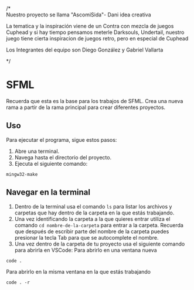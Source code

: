 /*  
Nuestro proyecto se llama "AscomiSida"- Dani idea creativa

La tematica y la inspiración viene de un Contra con mezcla de juegos Cuphead y si hay tiempo pensamos meterle Darksouls, Undertail, nuestro juego tiene cierta inspiracion de juegos retro, pero en especial de Cuphead

Los Integrantes del equipo son Diego González y Gabriel Vallarta

*/








# SFML

Recuerda que esta es la base para los trabajos de SFML.
Crea una nueva rama a partir de la rama principal para crear diferentes proyectos.

## Uso

Para ejecutar el programa, sigue estos pasos:

1. Abre una terminal.
2. Navega hasta el directorio del proyecto.
3. Ejecuta el siguiente comando: 
``` 
mingw32-make
```

## Navegar en la terminal

1. Dentro de la terminal usa el comando `ls` para listar los archivos y carpetas que hay dentro de la carpeta en la que estás trabajando.
2. Una vez identificando la carpeta a la que quieres entrar utiliza el comando `cd nombre-de-la-carpeta` para entrar a la carpeta. Recuerda que después de escribir parte del nombre de la carpeta puedes presionar la tecla Tab para que se autocomplete el nombre.
3. Una vez dentro de la carpeta de tu proyecto usa el siguiente comando para abrirla en VSCode:
Para abrirlo en una ventana nueva
```
code .
```
Para abrirlo en la misma ventana en la que estás trabajando
```
code . -r
```
